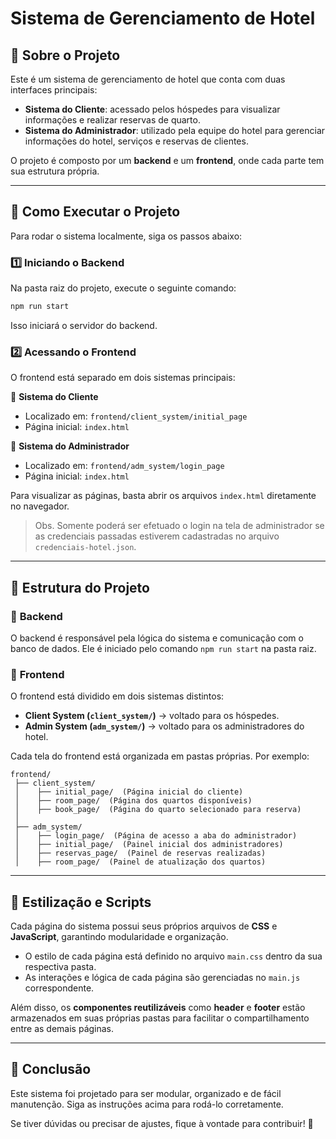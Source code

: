 # Sistema de Gerenciamento de Hotel

## 📌 Sobre o Projeto
Este é um sistema de gerenciamento de hotel que conta com duas interfaces principais:
- **Sistema do Cliente**: acessado pelos hóspedes para visualizar informações e realizar reservas de quarto.
- **Sistema do Administrador**: utilizado pela equipe do hotel para gerenciar informações do hotel, serviços e reservas de clientes.

O projeto é composto por um **backend** e um **frontend**, onde cada parte tem sua estrutura própria.

---

## 🚀 Como Executar o Projeto
Para rodar o sistema localmente, siga os passos abaixo:

### 1️⃣ **Iniciando o Backend**
Na pasta raiz do projeto, execute o seguinte comando:
```sh
npm run start
```
Isso iniciará o servidor do backend.

### 2️⃣ **Acessando o Frontend**
O frontend está separado em dois sistemas principais:

📌 **Sistema do Cliente**
- Localizado em: `frontend/client_system/initial_page`
- Página inicial: `index.html`

📌 **Sistema do Administrador**
- Localizado em: `frontend/adm_system/login_page`
- Página inicial: `index.html`

Para visualizar as páginas, basta abrir os arquivos `index.html` diretamente no navegador. 
> Obs. Somente poderá ser efetuado o login na tela de administrador se as credenciais passadas estiverem cadastradas no arquivo `credenciais-hotel.json`.

---

## 📂 Estrutura do Projeto

### 🔹 **Backend**
O backend é responsável pela lógica do sistema e comunicação com o banco de dados. Ele é iniciado pelo comando `npm run start` na pasta raiz.

### 🔹 **Frontend**
O frontend está dividido em dois sistemas distintos:
- **Client System (`client_system/`)** → voltado para os hóspedes.
- **Admin System (`adm_system/`)** → voltado para os administradores do hotel.

Cada tela do frontend está organizada em pastas próprias. Por exemplo:
```
frontend/
 ├── client_system/
 │    ├── initial_page/  (Página inicial do cliente)
 │    ├── room_page/  (Página dos quartos disponíveis)
 │    ├── book_page/  (Página do quarto selecionado para reserva)
 │
 ├── adm_system/
 │    ├── login_page/  (Página de acesso a aba do administrador)
 │    ├── initial_page/  (Painel inicial dos administradores)
 │    ├── reservas_page/  (Painel de reservas realizadas)
 │    ├── room_page/  (Painel de atualização dos quartos)
```

---

## 🎨 Estilização e Scripts
Cada página do sistema possui seus próprios arquivos de **CSS** e **JavaScript**, garantindo modularidade e organização.
- O estilo de cada página está definido no arquivo `main.css` dentro da sua respectiva pasta.
- As interações e lógica de cada página são gerenciadas no `main.js` correspondente.

Além disso, os **componentes reutilizáveis** como **header** e **footer** estão armazenados em suas próprias pastas para facilitar o compartilhamento entre as demais páginas.

---

## 📌 Conclusão
Este sistema foi projetado para ser modular, organizado e de fácil manutenção. Siga as instruções acima para rodá-lo corretamente.

Se tiver dúvidas ou precisar de ajustes, fique à vontade para contribuir! 🚀
